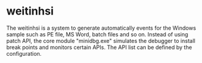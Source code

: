 # weitinhsi

The weitinhsi is a system to generate automatically events for the Windows sample such as PE file, MS Word, batch files and so on.
Instead of using patch API, the core module "minidbg.exe" simulates the debugger to install break points and monitors certain APIs. The API list can be defined by the configuration.

